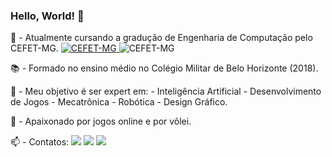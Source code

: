 ### Hello, World! 👋

🔭 - Atualmente cursando a gradução de Engenharia de Computação pelo CEFET-MG. <a href="https://www.cefetmg.br">
						<img src="https://www.cefetmg.br/wp-content/uploads/2019/11/logo_topo.png" alt="CEFET-MG">
					</a> <img src="https://www.cefetmg.br/wp-content/uploads/2019/11/logo_topo.png" alt="CEFET-MG"> </a>

📚 - Formado no ensino médio no Colégio Militar de Belo Horizonte (2018). 

🌱 - Meu objetivo é ser expert em: - Inteligência Artificial - Desenvolvimento de Jogos - Mecatrônica - Robótica - Design Gráfico.

💬 - Apaixonado por jogos online e por vôlei.

<p align="left"> 📫 - Contatos: 
  <a href="alexandre.1313@gmail.com" alt="Gmail">
  <img src="https://img.shields.io/badge/-Gmail-FF0000?style=flat-square&labelColor=FF0000&logo=gmail&logoColor=white&link=alexandre.1313@gmail.com" /></a>

  <a href="https://www.linkedin.com/in/alexandreroque13/" alt="Linkedin">
  <img src="https://img.shields.io/badge/-Linkedin-0e76a8?style=flat-square&logo=Linkedin&logoColor=white&link=https://www.linkedin.com/in/alexandreroque13/" /></a>
  
  <a href="https://www.instagram.com/alexandreroque13/" alt="Instagram">
  <img src="https://img.shields.io/badge/-Instagram-DF0174?style=flat-square&labelColor=DF0174&logo=instagram&logoColor=white&link=https://www.instagram.com/alexandreroque13/"/></a> </p>  



